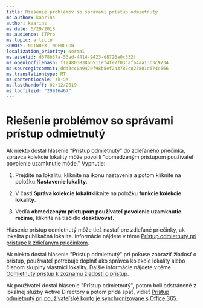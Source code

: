 ```yaml
---
title: Riešenie problémov so správami prístup odmietnutý
ms.author: kaarins
author: kaarins
ms.date: 6/29/2018
ms.audience: ITPro
ms.topic: article
ROBOTS: NOINDEX, NOFOLLOW
localization_priority: Normal
ms.assetid: d678b57a-53ad-4414-9423-d8726a0c532f
ms.openlocfilehash: f1a4803838b6511ef4fe7f03cafa4aa13b3c9734
ms.sourcegitcommit: dd43cc0a9470f98b8ef2a3787c823801d674c666
ms.translationtype: MT
ms.contentlocale: sk-SK
ms.lasthandoff: 02/12/2019
ms.locfileid: "29916467"
---
```

# <a name="troubleshoot-access-denied-messages"></a>Riešenie problémov so správami prístup odmietnutý

Ak niekto dostal hlásenie "Prístup odmietnutý" do zdieľaného priečinka, správca kolekcie lokality môže povolili "obmedzeným prístupom používateľ povolenie uzamknutie móde." Vypnutie: 
  
1. Prejdite na lokalitu, kliknite na ikonu nastavenia a potom kliknite na položku **Nastavenie lokality**.
    
2. V časti **Správa kolekcie lokalít**kliknite na položku **funkcie kolekcie lokality**.
    
3. Vedľa **obmedzeným prístupom používateľ povolenie uzamknutie režime**, kliknite na tlačidlo **deaktivovať**.
    
Hlásenie prístup odmietnutý môže tiež nastať pre zdieľané priečinky, ak lokalita publikačná lokalita. Informácie nájdete v téme [Prístup odmietnutý pri prístupe k zdieľaným priečinkom](https://go.microsoft.com/fwlink/?linkid=2004317).
  
Ak niekto dostal hlásenie "Prístup odmietnutý" pri pokuse zobraziť žiadosť o prístup, používateľ potrebuje doplniť ako správca kolekcie lokality alebo členom skupiny vlastníci lokality. Ďalšie informácie nájdete v téme [Odmietnutý prístup k zoznamu žiadostí o prístup](https://go.microsoft.com/fwlink/?linkid=2004220).
  
Ak používateľ dostal hlásenie "Prístup odmietnutý", potom boli odstránené z lokálnej služby Active Directory a potom pridá späť, vidieť [Prístup odmietnutý pri používateľské konto je synchronizované s Office 365](https://go.microsoft.com/fwlink/?linkid=2004318).
  

